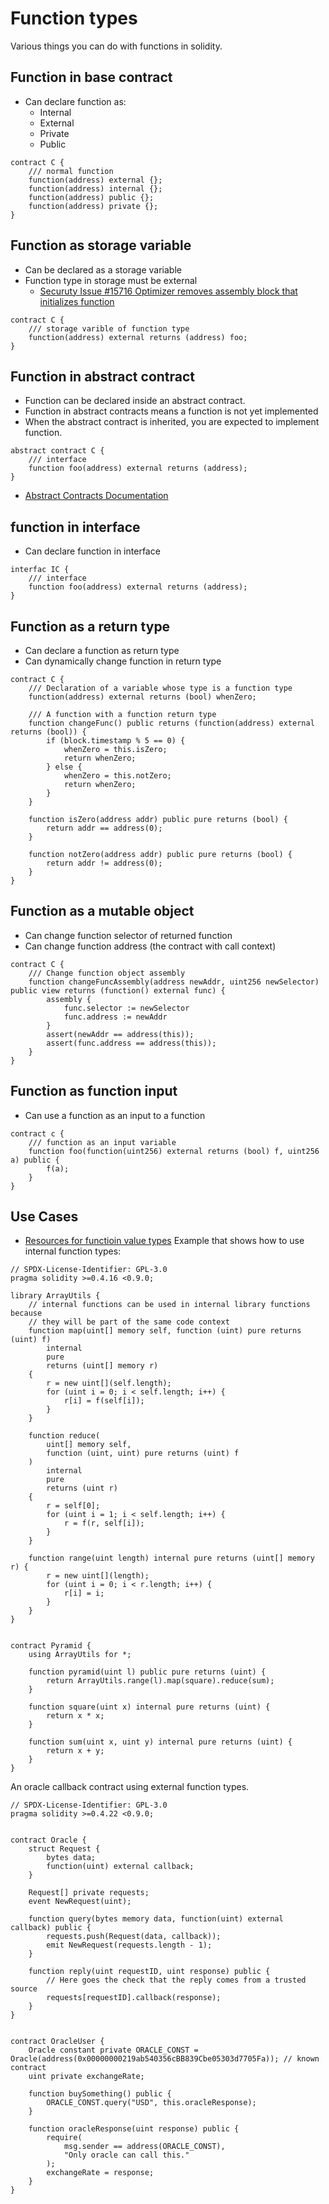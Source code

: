 # Function types

Various things you can do with functions in solidity.

## Function in base contract

- Can declare function as:
  - Internal
  - External
  - Private
  - Public

```solidity
contract C {
    /// normal function
    function(address) external {};
    function(address) internal {};
    function(address) public {};
    function(address) private {};
}
```

## Function as storage variable

- Can be declared as a storage variable
- Function type in storage must be external
  - [Securuty Issue #15716 Optimizer removes assembly block that initializes function](https://github.com/ethereum/solidity/issues/15716)

```solidity
contract C {
    /// storage varible of function type
    function(address) external returns (address) foo;
}
```


## Function in abstract contract

- Function can be declared inside an abstract contract.
- Function in abstract contracts means a function is not yet implemented
- When the abstract contract is inherited, you are expected to implement function.

```solidity
abstract contract C {
    /// interface 
    function foo(address) external returns (address);
}
```

- [Abstract Contracts Documentation](https://github.com/ethereum/solidity/blob/develop/docs/contracts/abstract-contracts.rst)

## function in interface

- Can declare function in interface

```solidity
interfac IC {
    /// interface 
    function foo(address) external returns (address);
}
```

## Function as a return type

- Can declare a function as return type
- Can dynamically change function in return type

```solidity
contract C {
    /// Declaration of a variable whose type is a function type
    function(address) external returns (bool) whenZero;

    /// A function with a function return type
    function changeFunc() public returns (function(address) external returns (bool)) {
        if (block.timestamp % 5 == 0) {
            whenZero = this.isZero;
            return whenZero;
        } else {
            whenZero = this.notZero;
            return whenZero;
        }
    }

    function isZero(address addr) public pure returns (bool) {
        return addr == address(0);
    }

    function notZero(address addr) public pure returns (bool) {
        return addr != address(0);
    }
}
```

## Function as a mutable object

- Can change function selector of returned function
- Can change function address (the contract with call context)

```solidity
contract C {
    /// Change function object assembly
    function changeFuncAssembly(address newAddr, uint256 newSelector) public view returns (function() external func) {
        assembly {
            func.selector := newSelector
            func.address := newAddr
        }
        assert(newAddr == address(this));
        assert(func.address == address(this));
    }
}
```

## Function as function input

- Can use a function as an input to a function

```solidity
contract c {
    /// function as an input variable
    function foo(function(uint256) external returns (bool) f, uint256 a) public {
        f(a);
    }
}
```

## Use Cases

- [Resources for functioin value types](https://github.com/ethereum/solidity/blob/459ad2463c409a9d746f0fc7630ff7680e6a57b1/docs/types/value-types.rst#L993)
Example that shows how to use internal function types:

```solidity
// SPDX-License-Identifier: GPL-3.0
pragma solidity >=0.4.16 <0.9.0;

library ArrayUtils {
    // internal functions can be used in internal library functions because
    // they will be part of the same code context
    function map(uint[] memory self, function (uint) pure returns (uint) f)
        internal
        pure
        returns (uint[] memory r)
    {
        r = new uint[](self.length);
        for (uint i = 0; i < self.length; i++) {
            r[i] = f(self[i]);
        }
    }

    function reduce(
        uint[] memory self,
        function (uint, uint) pure returns (uint) f
    )
        internal
        pure
        returns (uint r)
    {
        r = self[0];
        for (uint i = 1; i < self.length; i++) {
            r = f(r, self[i]);
        }
    }

    function range(uint length) internal pure returns (uint[] memory r) {
        r = new uint[](length);
        for (uint i = 0; i < r.length; i++) {
            r[i] = i;
        }
    }
}


contract Pyramid {
    using ArrayUtils for *;

    function pyramid(uint l) public pure returns (uint) {
        return ArrayUtils.range(l).map(square).reduce(sum);
    }

    function square(uint x) internal pure returns (uint) {
        return x * x;
    }

    function sum(uint x, uint y) internal pure returns (uint) {
        return x + y;
    }
}
```

An oracle callback contract using external function types.

```solidity
// SPDX-License-Identifier: GPL-3.0
pragma solidity >=0.4.22 <0.9.0;


contract Oracle {
    struct Request {
        bytes data;
        function(uint) external callback;
    }

    Request[] private requests;
    event NewRequest(uint);

    function query(bytes memory data, function(uint) external callback) public {
        requests.push(Request(data, callback));
        emit NewRequest(requests.length - 1);
    }

    function reply(uint requestID, uint response) public {
        // Here goes the check that the reply comes from a trusted source
        requests[requestID].callback(response);
    }
}


contract OracleUser {
    Oracle constant private ORACLE_CONST = Oracle(address(0x00000000219ab540356cBB839Cbe05303d7705Fa)); // known contract
    uint private exchangeRate;

    function buySomething() public {
        ORACLE_CONST.query("USD", this.oracleResponse);
    }

    function oracleResponse(uint response) public {
        require(
            msg.sender == address(ORACLE_CONST),
            "Only oracle can call this."
        );
        exchangeRate = response;
    }
}
```
